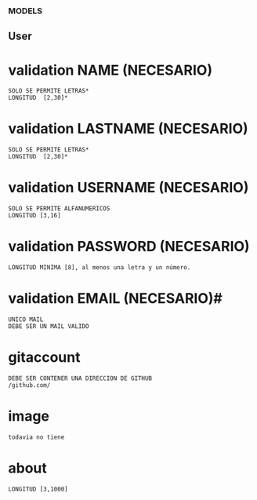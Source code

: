 ### MODELS ###

## User ##

# validation NAME (NECESARIO) #
	
	SOLO SE PERMITE LETRAS*
	LONGITUD  [2,30]*

# validation LASTNAME (NECESARIO) #
	
	SOLO SE PERMITE LETRAS*
	LONGITUD  [2,30]*

# validation USERNAME (NECESARIO) #
	
	SOLO SE PERMITE ALFANUMERICOS
	LONGITUD [3,16]

# validation PASSWORD (NECESARIO) #
	
	LONGITUD MINIMA [8], al menos una letra y un número.

# validation EMAIL (NECESARIO)#
	
	UNICO MAIL
	DEBE SER UN MAIL VALIDO

# gitaccount #
	DEBE SER CONTENER UNA DIRECCION DE GITHUB
	/github.com/

# image #
	todavia no tiene

# about #
	
	LONGITUD [3,1000]